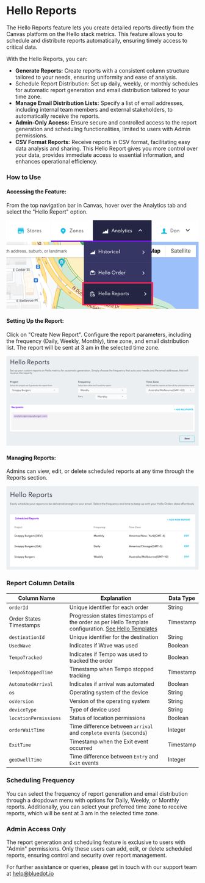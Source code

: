 Hello Reports
=============

The Hello Reports feature lets you create detailed reports directly from the Canvas platform on the Hello stack metrics. This feature allows you to schedule and distribute reports automatically, ensuring timely access to critical data.

With the Hello Reports, you can:
* **Generate Reports:** Create reports with a consistent column structure tailored to your needs, ensuring uniformity and ease of analysis.
* Schedule Report Distribution: Set up daily, weekly, or monthly schedules for automatic report generation and email distribution tailored to your time zone.
* **Manage Email Distribution Lists:** Specify a list of email addresses, including internal team members and external stakeholders, to automatically receive the reports.
* **Admin-Only Access:** Ensure secure and controlled access to the report generation and scheduling functionalities, limited to users with Admin permissions.
* **CSV Format Reports:** Receive reports in CSV format, facilitating easy data analysis and sharing.
This Hello Report gives you more control over your data, provides immediate access to essential information, and enhances operational efficiency.

### How to Use

#### Accessing the Feature:
From the top navigation bar in Canvas, hover over the Analytics tab and select the "Hello Report" option.

![](../../assets/Hello%20Reports%20-%201.png)

#### Setting Up the Report:
Click on "Create New Report".
Configure the report parameters, including the frequency (Daily, Weekly, Monthly), time zone, and email distribution list.
 The report will be sent at 3 am in the selected time zone.

![](../../assets/Hello%20Reports%20-%202.png)

#### Managing Reports:
Admins can view, edit, or delete scheduled reports at any time through the Reports section.

![](../../assets/Hello%20Reports%20-%203.png)
 

### Report Column Details

| Column Name            | Explanation                                                  | Data Type |
|------------------------|--------------------------------------------------------------|-----------|
| `orderId`              | Unique identifier for each order                             | String    |
| Order States Timestamps| Progression states timestamps of the order as per Hello Template configuration. [See Hello Templates](../../Hello%20Screens/Custom%20configuration%20per%20store.mdx)  | Timestamp    |
| `destinationId`        | Unique identifier for the destination                        | String    |
| `UsedWave`             | Indicates if Wave was used                                   | Boolean   |
| `TempoTracked`         | Indicates if Tempo was used to tracked the order             | Boolean   |
| `TempoStoppedTime`     | Timestamp when Tempo stopped tracking                        | Timestamp |
| `AutomatedArrival`     | Indicates if arrival was automated                           | Boolean   |
| `os`                   | Operating system of the device                               | String    |
| `osVersion`            | Version of the operating system                              | String    |
| `deviceType`           | Type of device used                                          | String    |
| `locationPermissions`  | Status of location permissions                               | Boolean   |
| `orderWaitTime`        | Time difference between `arrival` and `complete` events (seconds) | Integer   |
| `ExitTime`             | Timestamp when the Exit event occurred                       | Timestamp |
| `geoDwellTime`         | Time difference between `Entry` and `Exit` events            | Integer   |

### Scheduling Frequency 
You can select the frequency of report generation and email distribution through a dropdown menu with options for Daily, Weekly, or Monthly reports. Additionally, you can select your preferred time zone to receive reports, which will be sent at 3 am in the selected time zone.

### Admin Access Only
The report generation and scheduling feature is exclusive to users with "Admin" permissions. Only these users can add, edit, or delete scheduled reports, ensuring control and security over report management.

For further assistance or queries,  please get in touch with our support team at [help@bluedot.io](mailto:help@bluedot.io)
